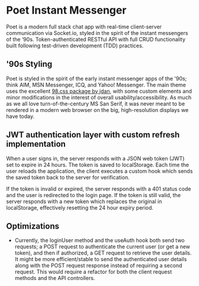 # Poet Instant Messenger

Poet is a modern full stack chat app with real-time client-server communication via Socket.io, styled in the spirit of the instant messengers of the ‘90s. Token-authenticated RESTful API with full CRUD functionality built following test-driven development (TDD) practices.

## '90s Styling

Poet is styled in the spirit of the early instant messenger apps of the '90s; think AIM, MSN Messenger, ICQ, and Yahoo! Messenger. The main theme uses the excellent [98.css package by jdan](https://github.com/jdan/98.css), with some custom elements and minor modifications in the interest of overall usability/accessibility. As much as we all love turn-of-the-century MS San Serif, it was never meant to be rendered in a modern web browser on the big, high-resolution displays we have today.

## JWT authentication layer with custom refresh implementation

When a user signs in, the server responds with a JSON web token (JWT) set to expire in 24 hours. The token is saved to localStorage. Each time the user reloads the application, the client executes a custom hook which sends the saved token back to the server for verification.

If the token is invalid or expired, the server responds with a 401 status code and the user is redirected to the login page. If the token is still valid, the server responds with a new token which replaces the original in localStorage, effectively resetting the 24 hour expiry period.

## Optimizations

- Currently, the loginUser method and the useAuth hook both send two requests; a POST request to authenticate the current user (or get a new token), and then if authorized, a GET request to retrieve the user details. It might be more efficient/stable to send the authenticated user details along with the POST request response instead of requiring a second request. This would require a refactor for both the client request methods and the API controllers.
